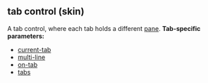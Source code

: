 ## tab control (skin)


A tab control, where each tab holds a different
[pane](/%7Bskin%7D/control/main).
**Tab-specific parameters:**
*   [current-tab](/%7Bskin%7D/param/current-tab)
*   [multi-line](/%7Bskin%7D/param/multi-line)
*   [on-tab](/%7Bskin%7D/param/on-tab)
*   [tabs](/%7Bskin%7D/param/tabs)